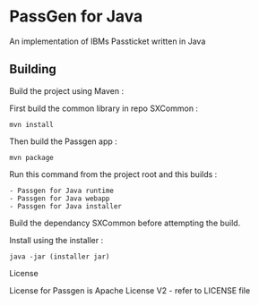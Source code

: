 # PassGen for Java 
An implementation of IBMs Passticket written in Java

## Building
Build the project using Maven :

First build the common library in repo SXCommon :

    mvn install

Then build the Passgen app :

	mvn package

Run this command from the project root and this builds :

    - Passgen for Java runtime 
    - Passgen for Java webapp
    - Passgen for Java installer

Build the dependancy SXCommon before attempting the build.

Install using the installer :

    java -jar (installer jar)

License

License for Passgen is Apache License V2 - refer to LICENSE file
